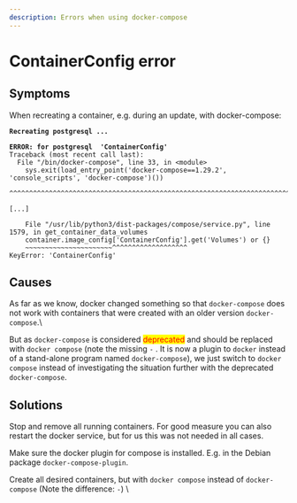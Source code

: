 ```yaml
---
description: Errors when using docker-compose
---
```


# ContainerConfig error

## Symptoms

When recreating a container, e.g. during an update, with docker-compose:

<pre><code><strong>Recreating postgresql ...
</strong><strong>
</strong><strong>ERROR: for postgresql  'ContainerConfig'
</strong>Traceback (most recent call last):
  File "/bin/docker-compose", line 33, in &#x3C;module>
    sys.exit(load_entry_point('docker-compose==1.29.2', 'console_scripts', 'docker-compose')())
             ^^^^^^^^^^^^^^^^^^^^^^^^^^^^^^^^^^^^^^^^^^^^^^^^^^^^^^^^^^^^^^^^^^^^^^^^^^^^^^^^^

[...]

    File "/usr/lib/python3/dist-packages/compose/service.py", line 1579, in get_container_data_volumes
    container.image_config['ContainerConfig'].get('Volumes') or {}
    ~~~~~~~~~~~~~~~~~~~~~~^^^^^^^^^^^^^^^^^^^
KeyError: 'ContainerConfig'
</code></pre>



## Causes

As far as we know, docker changed something so that `docker-compose` does not work with containers that were created with an older version `docker-compose`.\


But as `docker-compose` is considered <mark style="color:red;">deprecated</mark> and should be replaced with `docker compose` (note the missing `-` . It is now a plugin to `docker` instead of a stand-alone program named `docker-compose`), we just switch to `docker compose` instead of investigating the situation further with the deprecated `docker-compose`.



## Solutions

Stop and remove all running containers. For good measure you can also restart the docker service, but for us this was not needed in all cases.

Make sure the docker plugin for compose is installed. E.g. in the Debian package `docker-compose-plugin`.

Create all desired containers, but with `docker compose` instead of `docker-compose` (Note the difference: `-`) \


